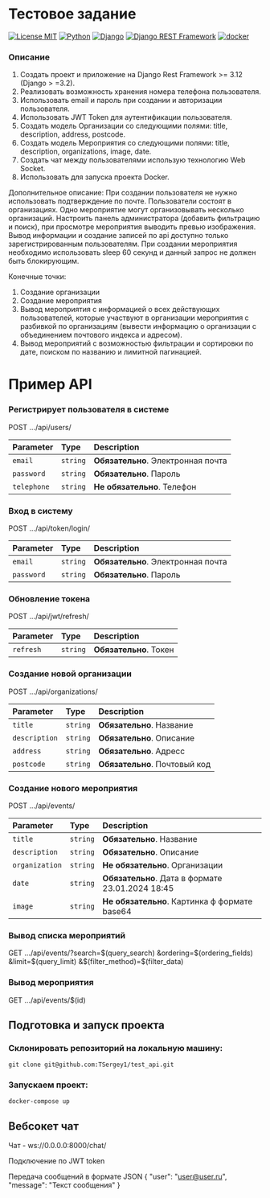 # Тестовое задание
[![License MIT](https://img.shields.io/badge/licence-MIT-green)](https://opensource.org/license/mit/)
[![Python](https://img.shields.io/badge/-Python-464646?style=flat-square&logo=Python)](https://www.python.org/)
[![Django](https://img.shields.io/badge/-Django-464646?style=flat-square&logo=Django)](https://www.djangoproject.com/)
[![Django REST Framework](https://img.shields.io/badge/-Django%20REST%20Framework-464646?style=flat-square&logo=Django%20REST%20Framework)](https://www.django-rest-framework.org/)
[![docker](https://img.shields.io/badge/-Docker-464646?style=flat-square&logo=docker)](https://www.docker.com/)


### Описание
1.	Создать проект и приложение на Django Rest Framework >= 3.12 (Django > =3.2).
2.	Реализовать возможность хранения номера телефона пользователя.
3.	Использовать email и пароль при создании и авторизации пользователя.
4.	Использовать JWT Token для аутентификации пользователя.
5.	Создать модель Организации со следующими полями: title, description, address, postcode.
6.	Создать модель Мероприятия со следующими полями: title, description, organizations, image, date.
7.	Создать чат между пользователями использую технологию Web Socket.
8.	Использовать для запуска проекта Docker.

Дополнительное описание:
При создании пользователя не нужно использовать подтверждение по почте. Пользователи состоят в организациях. Одно мероприятие могут организовывать несколько организаций. Настроить панель администратора (добавить фильтрацию и поиск), при просмотре мероприятия выводить превью изображения. Вывод информации и создание записей по api доступно только зарегистрированным пользователям. При создании мероприятия необходимо использовать sleep 60 секунд и данный запрос не должен быть блокирующим. 

Конечные точки:
1.	Создание организации
2.	Создание мероприятия
3.	Вывод мероприятия с информацией о всех действующих пользователей, которые участвуют в организации мероприятия с разбивкой по организациям (вывести информацию о организации с объединением почтового индекса и адресом).
4.	Вывод мероприятий с возможностью фильтрации и сортировки по дате, поиском по названию и лимитной пагинацией.

# Пример API 
### Регистрирует пользователя в системе
POST .../api/users/

| Parameter | Type     | Description                        |
|:----------| :------- |:-----------------------------------|
| `email`   | `string` | **Обязательно**. Электронная почта |
| `password` | `string` | **Обязательно**. Пароль            |
| `telephone` | `string` | **Не обязательно**. Телефон    |

### Вход в систему 
POST .../api/token/login/

| Parameter | Type     | Description                        |
|:----------| :------- |:-----------------------------------|
| `email`   | `string` | **Обязательно**. Электронная почта |
| `password` | `string` | **Обязательно**. Пароль            |

### Обновление токена
POST .../api/jwt/refresh/

| Parameter | Type     | Description                        |
|:----------| :------- |:-----------------------------------|
| `refresh`   | `string` | **Обязательно**. Токен  |

### Создание новой организации
POST .../api/organizations/

| Parameter | Type     | Description                        |
|:----------| :------- |:-----------------------------------|
| `title`   | `string` | **Обязательно**. Название |
| `description` | `string` | **Обязательно**. Описание    |
| `address` | `string` | **Обязательно**. Адресс           |
| `postcode` | `string` | **Обязательно**. Почтовый код   |


### Создание нового мероприятия
POST .../api/events/

| Parameter | Type     | Description                        |
|:----------| :------- |:-----------------------------------|
| `title`   | `string` | **Обязательно**. Название |
| `description` | `string` | **Обязательно**. Описание    |
| `organization` | `string` | **Не обязательно**. Организации     |
| `date` | `string` | **Обязательно**. Дата в формате 23.01.2024 18:45   |
| `image` | `string` | **Не обязательно**. Картинка ф формате base64  |

### Вывод списка мероприятий
GET .../api/events/?search=$(query_search)
                                     &ordering=$(ordering_fields)
                                     &limit=$(query_limit)
                                     &$(filter_method)=$(filter_data)

### Вывод  мероприятия
GET .../api/events/$(id)



## Подготовка и запуск проекта
### Склонировать репозиторий на локальную машину:
```
git clone git@github.com:TSergey1/test_api.git
```
### Запускаем проект:
```
docker-compose up
```

## Вебсокет чат
Чат - ws://0.0.0.0:8000/chat/

Подключение по JWT token

Передача сообщений в формате JSON
{
    "user": "user@user.ru",
    "message": "Текст сообщения"
}
